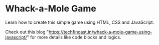 # Whack-a-Mole Game

Learn how to create this simple game using HTML, CSS and JavaScript.

Check out this blog "https://techfincast.in/whack-a-mole-game-using-javascript/" for more details like code blocks and logics.
